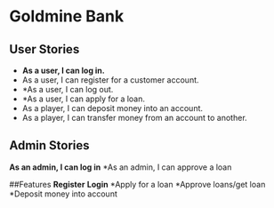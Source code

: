 # Goldmine Bank


## User Stories

* **As a user, I can log in.**
* As a user, I can register for a customer account.
* *As a user, I can log out.
* *As a user, I can apply for a loan.
* As a player, I can deposit money into an account.
* As a player, I can transfer money from an account to another.

## Admin Stories

**As an admin, I can log in**
*As an admin, I can approve a loan


##Features 
**Register**
**Login** 
*Apply for a loan
*Approve loans/get loan
*Deposit money into account

